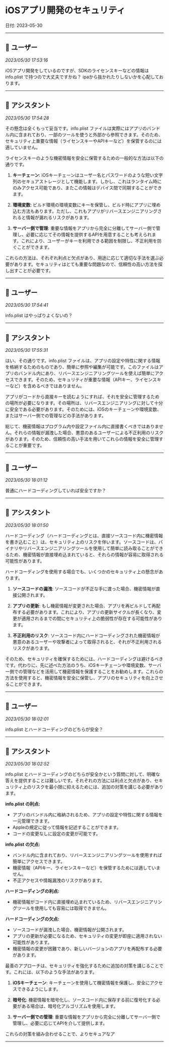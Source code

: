 # iOSアプリ開発のセキュリティ

日付: 2023-05-30

---

## 👤 ユーザー
*2023/05/30 17:53:16*

iOSアプリ開発をしているのですが、SDKのライセンスキーなどの情報は info.plist で持つので大丈夫ですかね？
ipaから抜かれたりしないかを心配しております。

---

## 🤖 アシスタント
*2023/05/30 17:54:28*

その懸念は全くもって妥当です。info.plist ファイルは実際にはアプリのバンドル内に含まれており、一部のツールを使うと外部から参照できます。そのため、セキュリティ上重要な情報（ライセンスキーやAPIキーなど）を保管するのには適していません。

ライセンスキーのような機密情報を安全に保管するための一般的な方法は以下の通りです。

1. **キーチェーン**: iOSキーチェーンはユーザー名とパスワードのような短い文字列のセキュアストレージとして機能します。しかし、これはランタイム時にのみアクセス可能であり、またこの情報はデバイス間で同期することができます。

2. **環境変数**: ビルド環境の環境変数にキーを保管し、ビルド時にアプリに埋め込む方法もあります。ただし、これもアプリがリバースエンジニアリングされると情報が漏れるリスクがあります。

3. **サーバー側で管理**: 重要な情報をアプリから完全に分離してサーバー側で管理し、必要に応じてその情報を提供するAPIを用意することも考えられます。これにより、ユーザーがキーを利用できる範囲を制限し、不正利用を防ぐことができます。

これらの方法は、それぞれ利点と欠点があり、用途に応じて適切な手法を選ぶ必要があります。セキュリティはとても重要な問題なので、信頼性の高い方法を探し出すことが必要です。

---

## 👤 ユーザー
*2023/05/30 17:54:41*

info.plist はやっぱりよくないの？

---

## 🤖 アシスタント
*2023/05/30 17:55:31*

はい、その通りです。info.plist ファイルは、アプリの設定や特性に関する情報を格納するためのものであり、簡単に参照や編集が可能です。このファイルはアプリのバンドル内にあり、リバースエンジニアリングツールを使えば簡単にアクセスできます。そのため、セキュリティが重要な情報（APIキー、ライセンスキーなど）を含めるべきではありません。

アプリがコードから直接キーを読むようにすれば、それを安全に管理するための場所が必要になります。その場所は、リバースエンジニアリングに対して十分に安全である必要があります。そのためには、iOSのキーチェーンや環境変数、またはサーバー側での管理などの手法があります。

総じて、機密情報はプログラム内や設定ファイル内に直接書くべきではありません。それらの情報が漏洩した場合、悪意のあるユーザーによる不正利用のリスクがあります。そのため、信頼性の高い手法を用いてこれらの情報を安全に管理することが重要です。

---

## 👤 ユーザー
*2023/05/30 18:01:12*

普通にハードコーディングしていれば安全ですか？

---

## 🤖 アシスタント
*2023/05/30 18:01:50*

ハードコーディング（ハードコーディングとは、直接ソースコード内に機密情報を書き込むこと）は、セキュリティ上のリスクを伴います。ソースコードは、バイナリやリバースエンジニアリングツールを使用して簡単に読み取ることができるため、機密情報が直接埋め込まれていると、それらの情報が容易に取得される可能性があります。

ハードコーディングを使用する場合でも、いくつかのセキュリティ上の懸念があります。

1. **ソースコードの漏洩**: ソースコードが不正な手に渡った場合、機密情報が直接公開されます。

2. **アプリの更新**: もし機密情報が変更された場合、アプリを再ビルドして再配布する必要があります。これにより、アプリの更新サイクルが長くなり、変更が適用されるまでの間にセキュリティ上の脆弱性が存在する可能性があります。

3. **不正利用のリスク**: ソースコード内にハードコーディングされた機密情報が悪意のあるユーザーや攻撃者によって取得されると、それが不正利用されるリスクがあります。

そのため、セキュリティを確保するためには、ハードコーディングは避けるべきです。代わりに、先に述べた方法のうち、iOSキーチェーンや環境変数、サーバー側での管理などを活用して機密情報を保護することをお勧めします。これらの方法を使用すると、機密情報を安全に保管し、アプリのセキュリティを向上させることができます。

---

## 👤 ユーザー
*2023/05/30 18:02:01*

info.plist とハードコーディングのどちらが安全？

---

## 🤖 アシスタント
*2023/05/30 18:02:52*

info.plist とハードコーディングのどちらが安全かという質問に対して、明確な答えを提供することは難しいです。それぞれの方法には利点と欠点があり、セキュリティ上のリスクを最小限に抑えるためには、追加の対策を講じる必要があります。

**info.plist の利点:**
- アプリのバンドル内に格納されるため、アプリの設定や特性に関する情報を一元管理できます。
- Appleの規定に従って情報を記述することができます。
- コードの変更なしに設定の変更が可能です。

**info.plist の欠点:**
- バンドル内に含まれており、リバースエンジニアリングツールを使用すれば簡単にアクセスできます。
- 機密情報（APIキー、ライセンスキーなど）を保管するためには適していません。
- 不正アクセスや情報漏洩のリスクがあります。

**ハードコーディングの利点:**
- 機密情報がコード内に直接埋め込まれているため、リバースエンジニアリングツールを使用しても容易には取得できません。

**ハードコーディングの欠点:**
- ソースコードが漏洩した場合、機密情報が公開されます。
- アプリの更新が必要になるため、セキュリティの変更が即座に適用されない可能性があります。
- 機密情報の変更が困難であり、新しいバージョンのアプリを再配布する必要があります。

最善のアプローチは、セキュリティを強化するために追加の対策を講じることです。これには、以下のような手法があります。

1. **iOSキーチェーン**: キーチェーンを使用して機密情報を保護し、安全にアクセスできるようにします。

2. **暗号化**: 機密情報を暗号化し、ソースコード内に保存する前に復号化する必要がある場合は、暗号化アルゴリズムを使用します。

3. **サーバー側での管理**: 重要な情報をアプリから完全に分離してサーバー側で管理し、必要に応じてAPIを介して提供します。

これらの対策を組み合わせることで、よりセキュアなア

---
